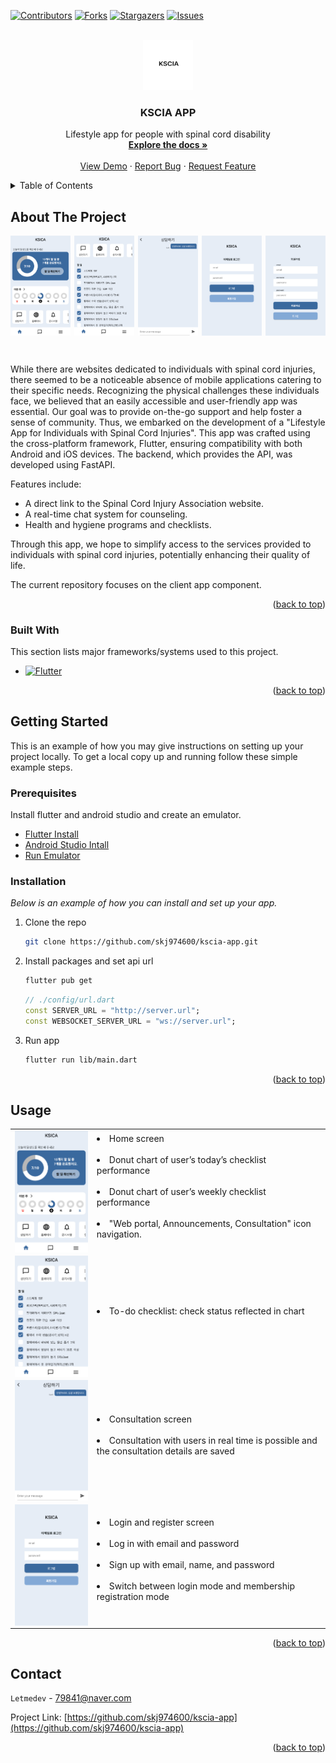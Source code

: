 <a name="readme-top"></a>

[![Contributors][contributors-shield]][contributors-url]
[![Forks][forks-shield]][forks-url]
[![Stargazers][stars-shield]][stars-url]
[![Issues][issues-shield]][issues-url]

<!-- PROJECT LOGO -->
<br />
<div align="center">
  <a href="https://github.com/skj974600/kscia-app">
    <img src="./assets/images/readme/logo.png" alt="Logo" width="80" height="80">
  </a>

  <h3 align="center">KSCIA APP</h3>

  <p align="center">
    Lifestyle app for people with spinal cord disability
    <br />
    <a href="https://github.com/skj974600/kscia-app"><strong>Explore the docs »</strong></a>
    <br />
    <br />
    <a href="https://github.com/skj974600/kscia-app">View Demo</a>
    ·
    <a href="https://github.com/skj974600/kscia-app/issues">Report Bug</a>
    ·
    <a href="https://github.com/skj974600/kscia-app/issues">Request Feature</a>
  </p>
</div>

<!-- TABLE OF CONTENTS -->
<details>
  <summary>Table of Contents</summary>
  <ol>
    <li>
      <a href="#about-the-project">About The Project</a>
      <ul>
        <li><a href="#built-with">Built With</a></li>
      </ul>
    </li>
    <li>
      <a href="#getting-started">Getting Started</a>
      <ul>
        <li><a href="#prerequisites">Prerequisites</a></li>
        <li><a href="#installation">Installation</a></li>
      </ul>
    </li>
    <li><a href="#usage">Usage</a></li>
    <li><a href="#contact">Contact</a></li>
  </ol>
</details>

<!-- ABOUT THE PROJECT -->

## About The Project

<!-- ![Product Screen Shot][product-screenshot] -->
<div style="display: flex; justify-content: space-between;">
    <img src="./assets/images/readme/product_screen_1.png" alt="Home Screen" style="width: 19%;">
    <img src="./assets/images/readme/product_screen_2.png" alt="To-do Checklist" style="width: 19%; ">
    <img src="./assets/images/readme/product_screen_3.png" alt="Consultation Screen" style="width: 19%; ">
    <img src="./assets/images/readme/product_screen_4.png" alt="Login Screen" style="width: 19%;">
    <img src="./assets/images/readme/product_screen_5.png" alt="Register Screen" style="width: 19%;">
</div>

&nbsp;

While there are websites dedicated to individuals with spinal cord injuries, there seemed to be a noticeable absence of mobile applications catering to their specific needs. Recognizing the physical challenges these individuals face, we believed that an easily accessible and user-friendly app was essential. Our goal was to provide on-the-go support and help foster a sense of community. Thus, we embarked on the development of a "Lifestyle App for Individuals with Spinal Cord Injuries". This app was crafted using the cross-platform framework, Flutter, ensuring compatibility with both Android and iOS devices. The backend, which provides the API, was developed using FastAPI.

Features include:

- A direct link to the Spinal Cord Injury Association website.
- A real-time chat system for counseling.
- Health and hygiene programs and checklists.

Through this app, we hope to simplify access to the services provided to individuals with spinal cord injuries, potentially enhancing their quality of life.

The current repository focuses on the client app component.

<p align="right">(<a href="#readme-top">back to top</a>)</p>

### Built With

This section lists major frameworks/systems used to this project.

- [![Flutter][Flutter]][Flutter-url]

<p align="right">(<a href="#readme-top">back to top</a>)</p>

<!-- GETTING STARTED -->

## Getting Started

This is an example of how you may give instructions on setting up your project locally.
To get a local copy up and running follow these simple example steps.

### Prerequisites

Install flutter and android studio and create an emulator.

- [Flutter Install][Flutter-Install-url]
- [Android Studio Intall][Android-Studio-Install-url]
- [Run Emulator][Run-Emulator-url]

### Installation

_Below is an example of how you can install and set up your app._

1. Clone the repo

   ```sh
   git clone https://github.com/skj974600/kscia-app.git
   ```

2. Install packages and set api url

   ```sh
   flutter pub get
   ```

   ```dart
   // ./config/url.dart
   const SERVER_URL = "http://server.url";
   const WEBSOCKET_SERVER_URL = "ws://server.url";
   ```

3. Run app

   ```sh
   flutter run lib/main.dart
   ```

<p align="right">(<a href="#readme-top">back to top</a>)</p>

<!-- USAGE EXAMPLES -->

## Usage

<a name="usage"></a>

<table>
  <tr>
<td>
    <img src="./assets/images/readme/product_screen_1.png" align="center" alt="Home Screen" style="width: 220px;" />
</td>
    <td>
    <div><li>Home screen</li></div>&nbsp;
    <div><li>Donut chart of user’s today’s checklist performance</li></div>&nbsp;
    <div><li>Donut chart of user’s weekly checklist performance</li></div>&nbsp;
    <div><li>"Web portal, Announcements, Consultation" icon navigation.</li></div>&nbsp;
</td>
  </tr>
  <tr>
<td>
    <img src="./assets/images/readme/product_screen_2.png" alt="To-do Checklist" align="left" style="width: 220px;" />
</td>
    <td>
    <div><li>To-do checklist: check status reflected in chart</li></div>&nbsp;
        
</td>

</tr>
  <tr>
<td>
    <img src="./assets/images/readme/product_screen_3.png" alt="Consultation Screen" align="left" style="width: 220px;"  />
</td>
    <td>
        <div><li>Consultation screen</li></div>&nbsp;
        <div><li>Consultation with users in real time is possible and the consultation details are saved</li></div>&nbsp;
</td>

  </tr>
  <tr>
<td>
    <img src="./assets/images/readme/product_screen_4.png" alt="Login and Register Screen" align="left" style="width: 220px;" />
</td>

<td>
        <div><li>Login and register screen</li></div>&nbsp;
        <div><li>Log in with email and password</li></div>&nbsp;
        <div><li>Sign up with email, name, and password</li></div>&nbsp;
        <div><li>Switch between login mode and membership registration mode</li></div>&nbsp;
</td>

</tr>
</table>
<p align="right">(<a href="#readme-top">back to top</a>)</p>

## Contact

`Letmedev` - <79841@naver.com>

Project Link: [https://github.com/skj974600/kscia-app](https://github.com/skj974600/kscia-app)

<p align="right">(<a href="#readme-top">back to top</a>)</p>

<!-- MARKDOWN LINKS & IMAGES -->

[contributors-shield]: https://img.shields.io/github/contributors/skj974600/kscia-app.svg?style=for-the-badge
[contributors-url]: https://github.com/skj974600/kscia-app/graphs/contributors
[forks-shield]: https://img.shields.io/github/forks/skj974600/kscia-app.svg?style=for-the-badge
[forks-url]: https://github.com/skj974600/kscia-app/network/members
[stars-shield]: https://img.shields.io/github/stars/skj974600/kscia-app.svg?style=for-the-badge
[stars-url]: https://github.com/skj974600/kscia-app/stargazers
[issues-shield]: https://img.shields.io/github/issues/skj974600/kscia-app.svg?style=for-the-badge
[issues-url]: https://github.com/skj974600/kscia-app/issues
[product-screenshot]: images/readme/product_screenshot.png
[Flutter]: https://img.shields.io/badge/Flutter-%2302569B.svg?style=for-the-badge&logo=Flutter&logoColor=white
[Flutter-url]: https://flutter.dev/
[Flutter-install-url]: https://docs.flutter.dev/get-started/install
[Android-Studio-install-url]: https://developer.android.com/studio
[Run-Emulator-url]: https://developer.android.com/studio/run/emulator?hl=en

